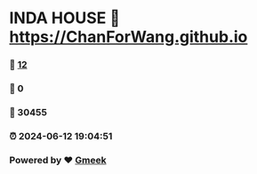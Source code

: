 # INDA HOUSE :link: https://ChanForWang.github.io 
### :page_facing_up: [12](https://ChanForWang.github.io/tag.html) 
### :speech_balloon: 0 
### :hibiscus: 30455 
### :alarm_clock: 2024-06-12 19:04:51 
### Powered by :heart: [Gmeek](https://github.com/Meekdai/Gmeek)
